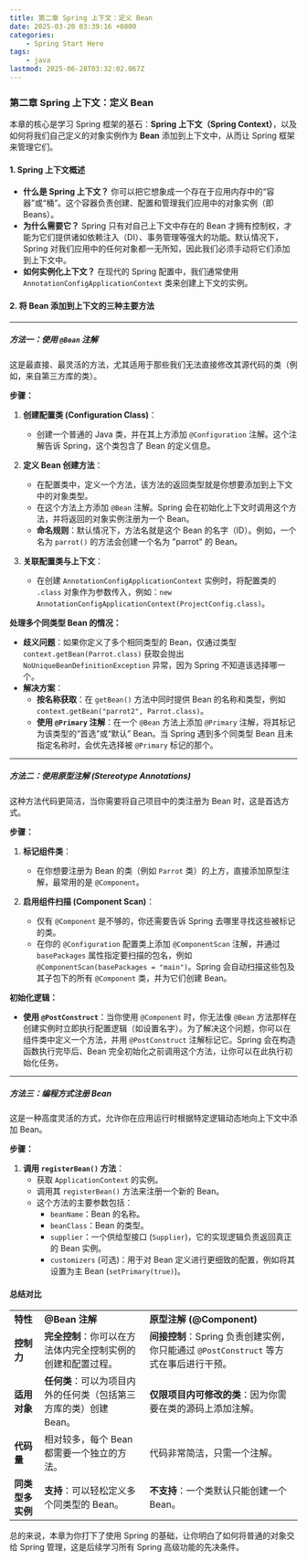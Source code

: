 ```yaml
---
title: 第二章 Spring 上下文：定义 Bean
date: 2025-03-20 03:39:16 +0800
categories:
    - Spring Start Here
tags:
    - java
lastmod: 2025-06-28T03:32:02.067Z
---
```



### 第二章 Spring 上下文：定义 Bean

本章的核心是学习 Spring 框架的基石：**Spring 上下文（Spring Context）**，以及如何将我们自己定义的对象实例作为 **Bean** 添加到上下文中，从而让 Spring 框架来管理它们。

#### 1. Spring 上下文概述

- **什么是 Spring 上下文？** 你可以把它想象成一个存在于应用内存中的“容器”或“桶”。这个容器负责创建、配置和管理我们应用中的对象实例（即 Beans）。
- **为什么需要它？** Spring 只有对自己上下文中存在的 Bean 才拥有控制权，才能为它们提供诸如依赖注入（DI）、事务管理等强大的功能。默认情况下，Spring 对我们应用中的任何对象都一无所知，因此我们必须手动将它们添加到上下文中。
- **如何实例化上下文？** 在现代的 Spring 配置中，我们通常使用 `AnnotationConfigApplicationContext` 类来创建上下文的实例。

#### 2. 将 Bean 添加到上下文的三种主要方法

---

##### **方法一：使用 `@Bean` 注解**

这是最直接、最灵活的方法，尤其适用于那些我们无法直接修改其源代码的类（例如，来自第三方库的类）。

**步骤：**

1. **创建配置类 (Configuration Class)**：
    
    - 创建一个普通的 Java 类，并在其上方添加 `@Configuration` 注解。这个注解告诉 Spring，这个类包含了 Bean 的定义信息。
2. **定义 Bean 创建方法**：
    
    - 在配置类中，定义一个方法，该方法的返回类型就是你想要添加到上下文中的对象类型。
    - 在这个方法上方添加 `@Bean` 注解。Spring 会在初始化上下文时调用这个方法，并将返回的对象实例注册为一个 Bean。
    - **命名规则**：默认情况下，方法名就是这个 Bean 的名字（ID）。例如，一个名为 `parrot()` 的方法会创建一个名为 "parrot" 的 Bean。
3. **关联配置类与上下文**：
    
    - 在创建 `AnnotationConfigApplicationContext` 实例时，将配置类的 `.class` 对象作为参数传入，例如：`new AnnotationConfigApplicationContext(ProjectConfig.class)`。

**处理多个同类型 Bean 的情况：**

- **歧义问题**：如果你定义了多个相同类型的 Bean，仅通过类型 `context.getBean(Parrot.class)` 获取会抛出 `NoUniqueBeanDefinitionException` 异常，因为 Spring 不知道该选择哪一个。
- **解决方案**：
    - **按名称获取**：在 `getBean()` 方法中同时提供 Bean 的名称和类型，例如 `context.getBean("parrot2", Parrot.class)`。
    - **使用 `@Primary` 注解**：在一个 `@Bean` 方法上添加 `@Primary` 注解，将其标记为该类型的“首选”或“默认” Bean。当 Spring 遇到多个同类型 Bean 且未指定名称时，会优先选择被 `@Primary` 标记的那个。

---

##### **方法二：使用原型注解 (Stereotype Annotations)**

这种方法代码更简洁，当你需要将自己项目中的类注册为 Bean 时，这是首选方式。

**步骤：**

1. **标记组件类**：
    
    - 在你想要注册为 Bean 的类（例如 `Parrot` 类）的上方，直接添加原型注解，最常用的是 `@Component`。
2. **启用组件扫描 (Component Scan)**：
    
    - 仅有 `@Component` 是不够的，你还需要告诉 Spring 去哪里寻找这些被标记的类。
    - 在你的 `@Configuration` 配置类上添加 `@ComponentScan` 注解，并通过 `basePackages` 属性指定要扫描的包名，例如 `@ComponentScan(basePackages = "main")`。Spring 会自动扫描这些包及其子包下的所有 `@Component` 类，并为它们创建 Bean。

**初始化逻辑：**

- **使用 `@PostConstruct`**：当你使用 `@Component` 时，你无法像 `@Bean` 方法那样在创建实例时立即执行配置逻辑（如设置名字）。为了解决这个问题，你可以在组件类中定义一个方法，并用 `@PostConstruct` 注解标记它。Spring 会在构造函数执行完毕后、Bean 完全初始化之前调用这个方法，让你可以在此执行初始化任务。

---

##### **方法三：编程方式注册 Bean**

这是一种高度灵活的方式，允许你在应用运行时根据特定逻辑动态地向上下文中添加 Bean。

**步骤：**

1. **调用 `registerBean()` 方法**：
    - 获取 `ApplicationContext` 的实例。
    - 调用其 `registerBean()` 方法来注册一个新的 Bean。
    - 这个方法的主要参数包括：
        - `beanName`：Bean 的名称。
        - `beanClass`：Bean 的类型。
        - `supplier`：一个供给型接口 (`Supplier`)，它的实现逻辑负责返回真正的 Bean 实例。
        - `customizers` (可选)：用于对 Bean 定义进行更细致的配置，例如将其设置为主 Bean (`setPrimary(true)`)。

#### 总结对比

|            |                                       |                                                           |
| ---------- | ------------------------------------- | --------------------------------------------------------- |
| **特性**     | **@Bean 注解**                          | **原型注解 (@Component)**                                     |
| **控制力**    | **完全控制**：你可以在方法体内完全控制实例的创建和配置过程。      | **间接控制**：Spring 负责创建实例，你只能通过 `@PostConstruct` 等方式在事后进行干预。 |
| **适用对象**   | **任何类**：可以为项目内外的任何类（包括第三方库的类）创建 Bean。 | **仅限项目内可修改的类**：因为你需要在类的源码上添加注解。                           |
| **代码量**    | 相对较多，每个 Bean 都需要一个独立的方法。              | 代码非常简洁，只需一个注解。                                            |
| **同类型多实例** | **支持**：可以轻松定义多个同类型的 Bean。             | **不支持**：一个类默认只能创建一个 Bean。                                 |

总的来说，本章为你打下了使用 Spring 的基础，让你明白了如何将普通的对象交给 Spring 管理，这是后续学习所有 Spring 高级功能的先决条件。